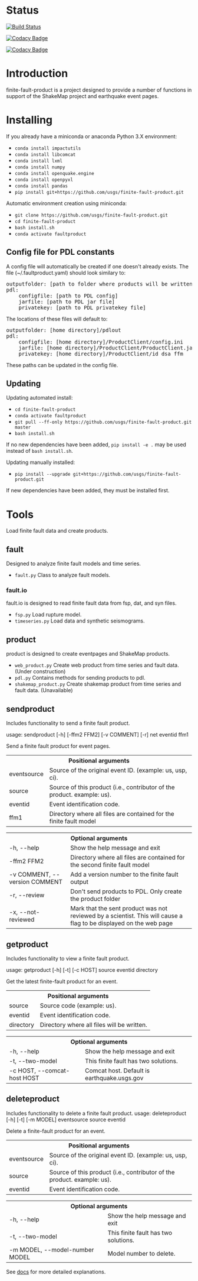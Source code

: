 Status
=======

[![Build Status](https://travis-ci.org/usgs/finite-fault-product.svg?branch=master)](https://travis-ci.org/usgs/finite-fault-product)

[![Codacy Badge](https://api.codacy.com/project/badge/Grade/81d612b63c864f3fb894f4e5bec90b49)](https://www.codacy.com/app/usgs/finite-fault-product?utm_source=github.com&amp;utm_medium=referral&amp;utm_content=usgs/finite-fault-product&amp;utm_campaign=Badge_Grade)

[![Codacy Badge](https://api.codacy.com/project/badge/Coverage/81d612b63c864f3fb894f4e5bec90b49)](https://www.codacy.com/app/usgs/finite-fault-product?utm_source=github.com&utm_medium=referral&utm_content=usgs/finite-fault-product&utm_campaign=Badge_Coverage)


# Introduction

finite-fault-product is a project designed to provide a number of functions in support of the ShakeMap
project and earthquake event pages.

# Installing

If you already have a miniconda or anaconda Python 3.X environment:

 - `conda install impactutils`
 - `conda install libcomcat`
 - `conda install lxml`
 - `conda install numpy`
 - `conda install openquake.engine`
 - `conda install openpyxl`
 - `conda install pandas`
 - `pip install git+https://github.com/usgs/finite-fault-product.git`

 Automatic environment creation using miniconda:

 - `git clone https://github.com/usgs/finite-fault-product.git`
 - `cd finite-fault-product`
 - `bash install.sh`
 - `conda activate faultproduct`


## Config file for PDL constants
A config file will automatically be created if one doesn't already exists.
The file (~/.faultproduct.yaml) should look similary to:
<pre>
outputfolder: [path to folder where products will be written]
pdl:
    configfile: [path to PDL config]
    jarfile: [path to PDL jar file]
    privatekey: [path to PDL privatekey file]
</pre>

The locations of these files will default to:
<pre>
outputfolder: [home directory]/pdlout
pdl:
    configfile: [home directory]/ProductClient/config.ini
    jarfile: [home directory]/ProductClient/ProductClient.jar
    privatekey: [home directory]/ProductClient/id_dsa_ffm
</pre>

These paths can be updated in the config file.

## Updating

Updating automated install:
- `cd finite-fault-product`
- `conda activate faultproduct`
- `git pull --ff-only https://github.com/usgs/finite-fault-product.git master`
- `bash install.sh`

If no new dependencies have been added, `pip install -e .` may be used instead of `bash install.sh`.


Updating manually installed:
 - `pip install --upgrade git+https://github.com/usgs/finite-fault-product.git`

 If new dependencies have been added, they must be installed first.


# Tools

Load finite fault data and create products.

## fault
Designed to analyze finite fault models and time series.
* `fault.py` Class to analyze fault models.

### fault.io
fault.io is designed to read finite fault data from fsp, dat, and syn files.

 * `fsp.py` Load rupture model.
 * `timeseries.py` Load data and synthetic seismograms.

## product
product is designed to create eventpages and ShakeMap products.
* `web_product.py` Create web product from time series and fault data. (Under construction)
* `pdl.py` Contains methods for sending products to pdl.
* `shakemap_product.py` Create shakemap product from time series and fault data. (Unavailable)

## sendproduct
Includes functionality to send a finite fault product.

usage: sendproduct [-h] [-ffm2 FFM2] [-v COMMENT] [-r] net eventid ffm1

Send a finite fault product for event pages.

<table>
  <tr>
    <th colspan="2">Positional arguments</th>
  </tr>
  <tr>
    <td>eventsource</td>
    <td>Source of the original event ID. (example: us, usp,
                        ci).</td>
  </tr>
  <tr>
    <td>source</td>
    <td>Source of this product (i.e., contributor of the
                        product. example: us).</td>
  </tr>
  <tr>
    <td>eventid</td>
    <td>Event identification code.</td>
  </tr>
  <tr>
    <td>ffm1</td>
    <td>Directory where all files are contained for the finite fault model</td>
  </tr>
</table>

<table>
  <tr>
    <th colspan="2">Optional arguments</th>
  </tr>
  <tr>
    <td>-h, --help</td>
    <td>Show the help message and exit</td>
  </tr>
  <tr>
    <td>-ffm2 FFM2</td>
    <td>Directory where all files are contained for the second finite fault model</td>
  </tr>
  <tr>
    <td>-v COMMENT, --version COMMENT</td>
    <td>Add a version number to the finite fault output</td>
  </tr>
  <tr>
    <td>-r, --review</td>
    <td>Don't send products to PDL. Only create the product folder</td>
  </tr>
  <tr>
    <td>-x, --not-reviewed</td>
    <td>Mark that the sent product was not reviewed by a scientist. This will cause a flag to be displayed on the web page</td>
  </tr>
</table>

## getproduct
Includes functionality to view a finite fault product.

usage: getproduct [-h] [-t] [-c HOST] source eventid directory

Get the latest finite-fault product for an event.

<table>
  <tr>
    <th colspan="2">Positional arguments</th>
  </tr>
  <tr>
    <td>source</td>
    <td>Source code (example: us).</td>
  </tr>
  <tr>
    <td>eventid</td>
    <td>Event identification code.</td>
  </tr>
  <tr>
    <td>directory</td>
    <td>Directory where all files will be written.</td>
  </tr>
</table>

<table>
  <tr>
    <th colspan="2">Optional arguments</th>
  </tr>
  <tr>
    <td>-h, --help</td>
    <td>Show the help message and exit</td>
  </tr>
  <tr>
    <td> -t, --two-model</td>
    <td>This finite fault has two solutions.</td>
  </tr>
  <tr>
    <td>-c HOST, --comcat-host HOST</td>
    <td>Comcat host. Default is earthquake.usgs.gov</td>
  </tr>
</table>


## deleteproduct
Includes functionality to delete a finite fault product.
usage: deleteproduct [-h] [-t] [-m MODEL] eventsource source eventid

Delete a finite-fault product for an event.

<table>
  <tr>
    <th colspan="2">Positional arguments</th>
  </tr>
  <tr>
    <td>eventsource</td>
    <td>Source of the original event ID. (example: us, usp,
                        ci).</td>
  </tr>
  <tr>
    <td>source</td>
    <td>Source of this product (i.e., contributor of the
                        product. example: us).</td>
  </tr>
  <tr>
    <td>eventid</td>
    <td>Event identification code.</td>
  </tr>
</table>

<table>
  <tr>
    <th colspan="2">Optional arguments</th>
  </tr>
  <tr>
    <td>-h, --help</td>
    <td>Show the help message and exit</td>
  </tr>
  <tr>
    <td> -t, --two-model</td>
    <td>This finite fault has two solutions.</td>
  </tr>
  <tr>
    <td>-m MODEL, --model-number MODEL</td>
    <td>Model number to delete.</td>
  </tr>
</table>

See [docs](https://github.com/usgs/finite-fault-product/tree/master/docs) for more detailed explanations.
